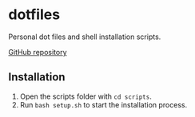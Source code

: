 # dotfiles

Personal dot files and shell installation scripts.

[GitHub repository](https://github.com/seanbuckley/dotfiles)

## Installation

1. Open the scripts folder with `cd scripts`. 
2. Run `bash setup.sh` to start the installation process.
